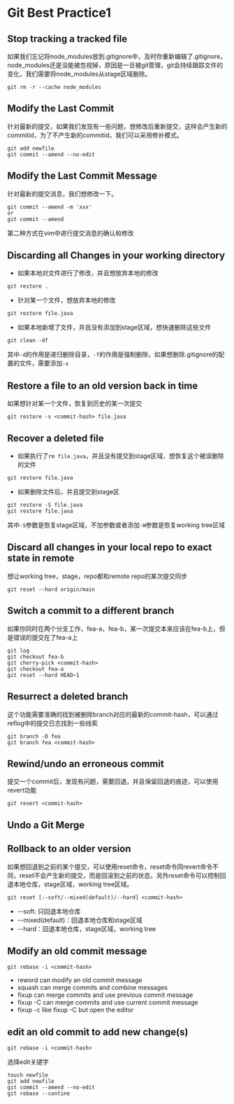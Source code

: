 # Git Best Practice1

## Stop tracking a tracked file

如果我们忘记将node_modules放到.gitignore中，及时你重新编辑了.gitignore，node_modules还是没能被忽视掉，原因是一旦被git管理，git会持续跟踪文件的变化，我们需要将node_modules从stage区域删除。

```shell
git rm -r --cache node_modules
```

## Modify the Last Commit

针对最新的提交，如果我们发现有一些问题，想修改后重新提交，这样会产生新的commitid，为了不产生新的commitid，我们可以采用修补模式。

```shell
git add newfile
git commit --amend --no-edit
```

## Modify the Last Commit Message

针对最新的提交消息，我们想修改一下。

```shell
git commit --amend -m 'xxx'
or
git commit --amend
```

第二种方式在vim中进行提交消息的确认和修改

## Discarding all Changes in your working directory

* 如果本地对文件进行了修改，并且想放弃本地的修改

```shell
git restore .
```

* 针对某一个文件，想放弃本地的修改

```shell
git restore file.java
```

* 如果本地新增了文件，并且没有添加到stage区域，想快速删除这些文件

```shell
git clean -df
```

其中`-d`的作用是递归删除目录，`-f`的作用是强制删除，如果想删除.gitignore的配置的文件，需要添加`-x`

## Restore a file to an old version back in time

如果想针对某一个文件，恢复到历史的某一次提交

```shell
git restore -s <commit-hash> file.java
```

## Recover a deleted file

* 如果执行了`rm file.java`，并且没有提交到stage区域，想恢复这个被误删除的文件

```shell
git restore file.java
```

* 如果删除文件后，并且提交到stage区

```shell
git restore -S file.java
git restore file.java
```

其中`-S`参数是恢复stage区域，不加参数或者添加`-W`参数是恢复working tree区域

## Discard all changes in your local repo to exact state in remote

想让working tree，stage，repo都和remote repo的某次提交同步

```shell
git reset --hard origin/main
```

## Switch a commit to a different branch

如果你同时在两个分支工作，fea-a，fea-b，某一次提交本来应该在fea-b上，但是错误的提交在了fea-a上

```shell
git log
git checkout fea-b
git cherry-pick <commit-hash>
git checkout fea-a
git reset --hard HEAD~1
```

## Resurrect a deleted branch

这个功能需要准确的找到被删除branch对应的最新的commit-hash，可以通过reflog中的提交日志找到一些线索

```shell
git branch -D fea
git branch fea <commit-hash>
```

## Rewind/undo an erroneous commit

提交一个commit后，发现有问题，需要回退，并且保留回退的痕迹，可以使用revert功能

```shell
git revert <commit-hash>
```


## Undo a Git Merge

## Rollback to an older version

如果想回退到之前的某个提交，可以使用reset命令，reset命令同revert命令不同，reset不会产生新的提交，而是回滚到之前的状态，另外reset命令可以控制回退本地仓库，stage区域，working tree区域。

```shell
git reset [--soft/--mixed(default)/--hard] <commit-hash>
```

* --soft: 只回退本地仓库
* --mixed(default)：回退本地仓库和stage区域
* --hard：回退本地仓库，stage区域，working tree

## Modify an old commit message

```shell
git rebase -i <commit-hash>
```

* reword can modify an old commit message
* squash can merge commits and combine messages
* fixup can merge commits and use previous commit message
* fixup -C can merge commits and use current commit message
* fixup -c like fixup -C but open the editor

## edit an old commit to add new change(s)

```shell
git rebase -i <commit-hash>
```

选择edit关键字

```shell
touch newfile
git add newfile
git commit --amend --no-edit
git rebase --contine
```
